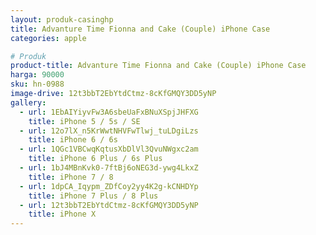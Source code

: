 ```yaml
---
layout: produk-casinghp
title: Advanture Time Fionna and Cake (Couple) iPhone Case
categories: apple

# Produk
product-title: Advanture Time Fionna and Cake (Couple) iPhone Case
harga: 90000
sku: hn-0988
image-drive: 12t3bbT2EbYtdCtmz-8cKfGMQY3DD5yNP
gallery:
  - url: 1EbAIYiyvFw3A6sbeUaFxBNuXSpjJHFXG
    title: iPhone 5 / 5s / SE
  - url: 12o7lX_n5KrWwtNHVFwTlwj_tuLDgiLzs
    title: iPhone 6 / 6s
  - url: 1QGc1VBCwqKqtusXbDlVl3QvuNWgxc2am
    title: iPhone 6 Plus / 6s Plus
  - url: 1bJ4MBnKvk0-7ftBj6oNEG3d-ywg4LkxZ
    title: iPhone 7 / 8
  - url: 1dpCA_Iqypm_ZDfCoy2yy4K2g-kCNHDYp
    title: iPhone 7 Plus / 8 Plus
  - url: 12t3bbT2EbYtdCtmz-8cKfGMQY3DD5yNP
    title: iPhone X
---
```

